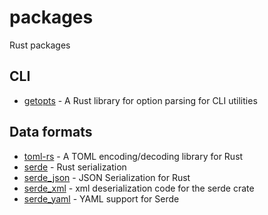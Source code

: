 # packages
Rust packages

## CLI
- [getopts](https://github.com/rust-lang-nursery/getopts) - A Rust library for
  option parsing for CLI utilities

## Data formats
- [toml-rs](https://github.com/alexcrichton/toml-rs) - A TOML encoding/decoding
  library for Rust
- [serde](https://github.com/serde-rs/serde) - Rust serialization
- [serde_json](https://github.com/serde-rs/json) - JSON Serialization for Rust
- [serde_xml](https://github.com/serde-rs/xml) - xml deserialization code for
  the serde crate
- [serde_yaml](https://github.com/serde-rs/yaml) - YAML support for Serde
